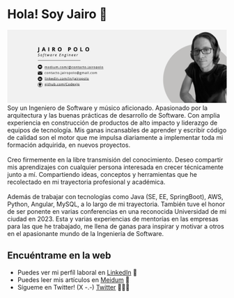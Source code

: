 # Hola! Soy Jairo 🤙

<img src="https://raw.githubusercontent.com/CodexJp/CodexJp/master/jp-header-banner-image.png" alt="banner Jairo Polo - Software Engineer">
Soy un Ingeniero de Software y músico aficionado. Apasionado por la arquitectura y las buenas prácticas de desarrollo de Software. Con amplia experiencia en construcción de productos de alto impacto y liderazgo de equipos de tecnología. Mis ganas incansables de aprender y escribir código de calidad son el motor que me impulsa diariamente a implementar toda mi formación adquirida, en nuevos proyectos.
<br/><br/>
Creo firmemente en la libre transmisión del conocimiento. Deseo compartir mis aprendizajes con cualquier persona interesada en crecer técnicamente junto a mí. Compartiendo ideas, conceptos y herramientas que he recolectado en mi trayectoria  profesional y académica.
<br/><br/>
Además de trabajar con tecnologías como Java (SE, EE, SpringBoot), AWS, Python, Angular, MySQL, a lo largo de mi trayectoria. También tuve el honor de ser ponente en varias conferencias en una reconocida Universidad de mi ciudad en 2023. Esta y varias experiencias de mentorías en las empresas para las que he trabajado, me llena de ganas para inspirar y motivar a otros en el apasionante mundo de la Ingeniería de Software.


## Encuéntrame en la web
- Puedes ver mi perfíl laboral en <a href="https://linkedin.com/in/jairopolo"> LinkedIn</a> 💼
- Puedes leer mis artículos en <a href="https://medium.com/@jairopoloma"> Meidum</a> 📝
- Sígueme en Twitter! (X -.-) <a href="https://twitter.com/jairopoloma"> Twitter</a> 💁🏻‍♂️
